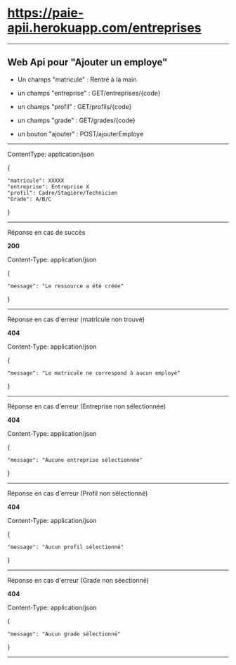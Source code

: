 # https://paie-apii.herokuapp.com/entreprises

---

## Web Api pour "Ajouter un employe"

- Un champs "matricule" : Rentré à la main


- un champs "entreprise" : GET/entreprises/{code}

- un champs "profil" : GET/profils/{code}


- un champs "grade" : GET/grades/{code}


- un bouton "ajouter" : POST/ajouterEmploye

---

ContentType: application/json

{

    "matricule": XXXXX
    "entreprise": Entreprise X
    "profil": Cadre/Stagière/Technicien
    "Grade": A/B/C
}

---

Réponse en cas de succès

**200**

Content-Type: application/json

{

	"message": "Le ressource a été créée"
}

---

Réponse en cas d'erreur (matricule non trouvé)

**404**

Content-Type: application/json

{

	"message": "Le matricule ne correspond à aucun employé"
}

---

Réponse en cas d'erreur (Entreprise non sélectionnée)

**404**

Content-Type: application/json

{

	"message": "Aucune entreprise sélectionnée"
}

---

Réponse en cas d'erreur (Profil non sélectionné)

**404**

Content-Type: application/json

{

	"message": "Aucun profil sélectionné"
}

---

Réponse en cas d'erreur (Grade non séectionné)

**404**

Content-Type: application/json

{

	"message": "Aucun grade sélectionné"
}

---








